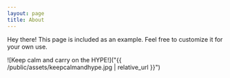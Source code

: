 ```yaml
---
layout: page
title: About
---
```


<p class="message">
  Hey there! This page is included as an example. Feel free to customize it for your own use.
</p>

![Keep calm and carry on the HYPE!]("{{ /public/assets/keepcalmandhype.jpg | relative_url }}")